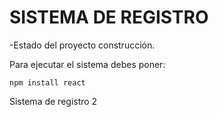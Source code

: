 <H1>SISTEMA DE REGISTRO</H1>

-Estado del proyecto construcción.

Para ejecutar el sistema debes poner:

```npm install react```

Sistema de registro 2

